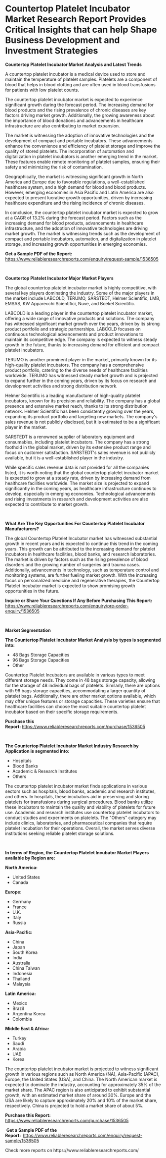 <p><h1>Countertop Platelet Incubator Market Research Report Provides Critical Insights that can help Shape Business Development and Investment Strategies</h1></p><p><strong>Countertop Platelet Incubator Market Analysis and Latest Trends</strong></p>
<p><p>A countertop platelet incubator is a medical device used to store and maintain the temperature of platelet samples. Platelets are a component of blood that helps in blood clotting and are often used in blood transfusions for patients with low platelet counts.</p><p>The countertop platelet incubator market is expected to experience significant growth during the forecast period. The increasing demand for blood products and the rising prevalence of chronic diseases are key factors driving market growth. Additionally, the growing awareness about the importance of blood donations and advancements in healthcare infrastructure are also contributing to market expansion.</p><p>The market is witnessing the adoption of innovative technologies and the development of compact and portable incubators. These advancements enhance the convenience and efficiency of platelet storage and improve the quality of stored platelets. The incorporation of automation and digitalization in platelet incubators is another emerging trend in the market. These features enable remote monitoring of platelet samples, ensuring their safety and minimizing the risk of contamination.</p><p>Geographically, the market is witnessing significant growth in North America and Europe due to favorable regulations, a well-established healthcare system, and a high demand for blood and blood products. However, emerging economies in Asia Pacific and Latin America are also expected to present lucrative growth opportunities, driven by increasing healthcare expenditure and the rising incidence of chronic diseases.</p><p>In conclusion, the countertop platelet incubator market is expected to grow at a CAGR of 13.2% during the forecast period. Factors such as the increasing demand for blood products, advancements in healthcare infrastructure, and the adoption of innovative technologies are driving market growth. The market is witnessing trends such as the development of compact and portable incubators, automation, and digitalization in platelet storage, and increasing growth opportunities in emerging economies.</p></p>
<p><strong>Get a Sample PDF of the Report:&nbsp;</strong> <a href="https://www.reliableresearchreports.com/enquiry/request-sample/1536505">https://www.reliableresearchreports.com/enquiry/request-sample/1536505</a></p>
<p>&nbsp;</p>
<p><strong>Countertop Platelet Incubator Major Market Players</strong></p>
<p><p>The global countertop platelet incubator market is highly competitive, with several key players dominating the industry. Some of the major players in the market include LABCOLD, TERUMO, SARSTEDT, Helmer Scientific, LMB, EMSAS, KW Apparecchi Scientifici, Nuve, and Boekel Scientific.</p><p>LABCOLD is a leading player in the countertop platelet incubator market, offering a wide range of innovative products and solutions. The company has witnessed significant market growth over the years, driven by its strong product portfolio and strategic partnerships. LABCOLD focuses on continuous technological advancements and product innovations to maintain its competitive edge. The company is expected to witness steady growth in the future, thanks to increasing demand for efficient and compact platelet incubators.</p><p>TERUMO is another prominent player in the market, primarily known for its high-quality platelet incubators. The company has a comprehensive product portfolio, catering to the diverse needs of healthcare facilities worldwide. TERUMO has witnessed steady market growth and is projected to expand further in the coming years, driven by its focus on research and development activities and strong distribution network.</p><p>Helmer Scientific is a leading manufacturer of high-quality platelet incubators, known for its precision and reliability. The company has a global presence and extensive market reach, thanks to its strong distribution network. Helmer Scientific has been consistently growing over the years, expanding its product portfolio and targeting new markets. The company's sales revenue is not publicly disclosed, but it is estimated to be a significant player in the market.</p><p>SARSTEDT is a renowned supplier of laboratory equipment and consumables, including platelet incubators. The company has a strong foothold in the global market, driven by its extensive product range and focus on customer satisfaction. SARSTEDT's sales revenue is not publicly available, but it is a well-established player in the industry.</p><p>While specific sales revenue data is not provided for all the companies listed, it is worth noting that the global countertop platelet incubator market is expected to grow at a steady rate, driven by increasing demand from healthcare facilities worldwide. The market size is projected to expand significantly in the coming years, as healthcare infrastructure continues to develop, especially in emerging economies. Technological advancements and rising investments in research and development activities are also expected to contribute to market growth.</p></p>
<p>&nbsp;</p>
<p><strong>What Are The Key Opportunities For Countertop Platelet Incubator Manufacturers?</strong></p>
<p><p>The global Countertop Platelet Incubator market has witnessed substantial growth in recent years and is expected to continue this trend in the coming years. This growth can be attributed to the increasing demand for platelet incubators in healthcare facilities, blood banks, and research laboratories. The market is driven by factors such as the rising prevalence of blood disorders and the growing number of surgeries and trauma cases. Additionally, advancements in technology, such as temperature control and monitoring systems, are further fueling market growth. With the increasing focus on personalized medicine and regenerative therapies, the Countertop Platelet Incubator market is expected to show promising growth opportunities in the future.</p></p>
<p><strong>Inquire or Share Your Questions If Any Before Purchasing This Report:</strong> <a href="https://www.reliableresearchreports.com/enquiry/pre-order-enquiry/1536505">https://www.reliableresearchreports.com/enquiry/pre-order-enquiry/1536505</a></p>
<p>&nbsp;</p>
<p><strong>Market Segmentation</strong></p>
<p><strong>The Countertop Platelet Incubator Market Analysis by types is segmented into:</strong></p>
<p><ul><li>48 Bags Storage Capacities</li><li>96 Bags Storage Capacities</li><li>Other</li></ul></p>
<p><p>Countertop Platelet Incubators are available in various types to meet different storage needs. They come in 48 bags storage capacity, allowing for the storage of 48 individual bags of platelets. Similarly, there are options with 96 bags storage capacities, accommodating a larger quantity of platelet bags. Additionally, there are other market options available, which may offer unique features or storage capacities. These varieties ensure that healthcare facilities can choose the most suitable countertop platelet incubator based on their specific storage requirements.</p></p>
<p><strong>Purchase this Report:&nbsp;</strong><a href="https://www.reliableresearchreports.com/purchase/1536505">https://www.reliableresearchreports.com/purchase/1536505</a></p>
<p>&nbsp;</p>
<p><strong>The Countertop Platelet Incubator Market Industry Research by Application is segmented into:</strong></p>
<p><ul><li>Hospitals</li><li>Blood Banks</li><li>Academic & Research Institutes</li><li>Others</li></ul></p>
<p><p>The countertop platelet incubator market finds applications in various sectors such as hospitals, blood banks, academic and research institutes, and others. In hospitals, these incubators aid in preserving and storing platelets for transfusions during surgical procedures. Blood banks utilize these incubators to maintain the quality and viability of platelets for future use. Academic and research institutes use countertop platelet incubators to conduct studies and experiments on platelets. The "Others" category may include clinics, laboratories, and pharmaceutical companies that require platelet incubation for their operations. Overall, the market serves diverse institutions seeking reliable platelet storage solutions.</p></p>
<p>&nbsp;</p>
<p><strong>In terms of Region, the Countertop Platelet Incubator Market Players available by Region are:</strong></p>
<p>
    <p> <strong> North America: </strong>
        <ul>
            <li>United States</li>
            <li>Canada</li>
        </ul>
        </p> 
    <p> <strong> Europe: </strong>
        <ul>
            <li>Germany</li>
            <li>France</li>
            <li>U.K.</li>
            <li>Italy</li>
            <li>Russia</li>
        </ul>
        </p> 
    <p> <strong> Asia-Pacific: </strong>
        <ul>
            <li>China</li>
            <li>Japan</li>
            <li>South Korea</li>
            <li>India</li>
            <li>Australia</li>
            <li>China Taiwan</li>
            <li>Indonesia</li>
            <li>Thailand</li>
            <li>Malaysia</li>
        </ul>
        </p> 
    <p> <strong> Latin America: </strong>
        <ul>
            <li>Mexico</li>
            <li>Brazil</li>
            <li>Argentina Korea</li>
            <li>Colombia</li>
        </ul>
        </p> 
    <p> <strong> Middle East & Africa: </strong>
        <ul>
            <li>Turkey</li>
            <li>Saudi</li>
            <li>Arabia</li>
            <li>UAE</li>
            <li>Korea</li>
        </ul>
    </p>
    </p>
<p><p>The countertop platelet incubator market is projected to witness significant growth in various regions such as North America (NA), Asia-Pacific (APAC), Europe, the United States (USA), and China. The North American market is expected to dominate the industry, accounting for approximately 35% of the market share. The APAC region is also anticipated to exhibit substantial growth, with an estimated market share of around 30%. Europe and the USA are likely to capture approximately 20% and 10% of the market share, respectively. China is projected to hold a market share of about 5%.</p></p>
<p><strong>Purchase this Report: </strong><a href="https://www.reliableresearchreports.com/purchase/1536505">https://www.reliableresearchreports.com/purchase/1536505</a></p>
<p>&nbsp;<strong>Get a Sample PDF of the Report:&nbsp;&nbsp;</strong><a href="https://www.reliableresearchreports.com/enquiry/request-sample/1536505">https://www.reliableresearchreports.com/enquiry/request-sample/1536505</a></p>
<p><strong></strong></p>
<p>Check more reports on https://www.reliableresearchreports.com/</p>